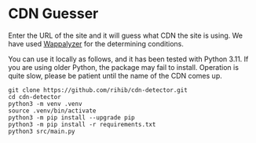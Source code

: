 # CDN Guesser

Enter the URL of the site and it will guess what CDN the site is using.
We have used [Wappalyzer](https://github.com/wappalyzer/wappalyzer) for the determining conditions.

You can use it locally as follows, and it has been tested with Python 3.11. If you are using older Python, the package may fail to install.
Operation is quite slow, please be patient until the name of the CDN comes up.

```python3
git clone https://github.com/rihib/cdn-detector.git
cd cdn-detector
python3 -m venv .venv
source .venv/bin/activate
python3 -m pip install --upgrade pip
python3 -m pip install -r requirements.txt
python3 src/main.py
```
